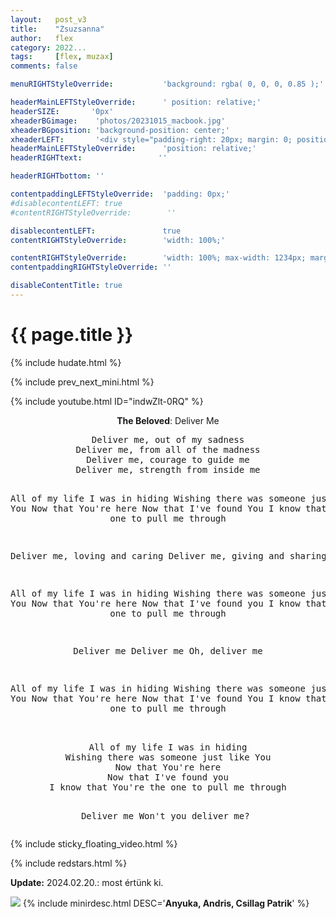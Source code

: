 ```yaml
---
layout:   post_v3
title:    "Zsuzsanna"
author:   flex
category: 2022...
tags:     [flex, muzax]
comments: false

menuRIGHTStyleOverride:           'background: rgba( 0, 0, 0, 0.85 );'

headerMainLEFTStyleOverride:      ' position: relative;'	
headerSIZE:       '0px'
xheaderBGimage:    'photos/20231015_macbook.jpg'
xheaderBGposition: 'background-position: center;'
xheaderLEFT:       '<div style="padding-right: 20px; margin: 0; position: absolute; top: 50%; -ms-transform: translateY(-50%); transform: translateY(-50%);"></div>'
headerMainLEFTStyleOverride:      'position: relative;'
headerRIGHTtext:  				 ''

headerRIGHTbottom: ''

contentpaddingLEFTStyleOverride:  'padding: 0px;'
#disablecontentLEFT: true
#contentRIGHTStyleOverride:        ''

disablecontentLEFT:               true
contentRIGHTStyleOverride:        'width: 100%;'

contentRIGHTStyleOverride:        'width: 100%; max-width: 1234px; margin: auto;'
contentpaddingRIGHTStyleOverride: ''

disableContentTitle: true
---
```


<link rel="stylesheet" type="text/css" href="css/override_v2_courier.css">
	
<h1>{{ page.title }}</h1>

{% include hudate.html %}

{% include prev_next_mini.html %}

{% include youtube.html ID="indwZlt-0RQ" %}

<a id="top"></a>
<div id="lyrics"><div class="lyricsheader" style=""><p><center><b>The Beloved</b>: Deliver Me</center></p></div>
<center><pre>
Deliver me, out of my sadness
Deliver me, from all of the madness
Deliver me, courage to guide me
Deliver me, strength from inside me

All of my life I was in hiding
Wishing there was someone just like You
Now that You're here
Now that I've found You
I know that You're the one to pull me through

Deliver me, loving and caring
Deliver me, giving and sharing

All of my life I was in hiding
Wishing there was someone just like You
Now that You're here
Now that I've found you
I know that You're the one to pull me through

Deliver me
Deliver me
Oh, deliver me

All of my life I was in hiding
Wishing there was someone just like You
Now that You're here
Now that I've found You
I know that You're the one to pull me through

<div class="sticky_floating_video"></div>
All of my life I was in hiding
Wishing there was someone just like You
Now that You're here
Now that I've found you
I know that You're the one to pull me through

Deliver me
Won't you deliver me?
</pre></center></div>

{% include sticky_floating_video.html %}

{% include redstars.html %}

**Update:** 2024.02.20.: most értünk ki.

<div class="" style="">
<img class="shadow" style="border: 0px solid black;" src="photos/20240220_temető.png">
{% include minirdesc.html DESC='<b>Anyuka, Andris, Csillag Patrik</b>' %}
</div>